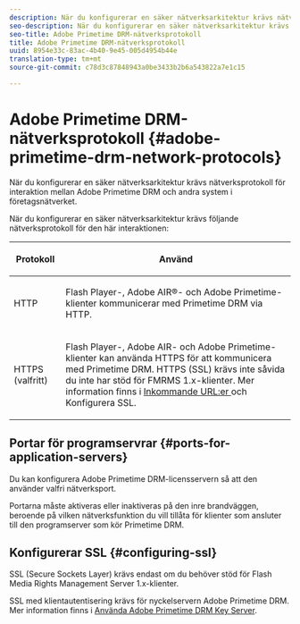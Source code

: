 ```yaml
---
description: När du konfigurerar en säker nätverksarkitektur krävs nätverksprotokoll för interaktion mellan Adobe Primetime DRM och andra system i företagsnätverket.
seo-description: När du konfigurerar en säker nätverksarkitektur krävs nätverksprotokoll för interaktion mellan Adobe Primetime DRM och andra system i företagsnätverket.
seo-title: Adobe Primetime DRM-nätverksprotokoll
title: Adobe Primetime DRM-nätverksprotokoll
uuid: 8954e33c-83ac-4b40-9e45-005d4954b44e
translation-type: tm+mt
source-git-commit: c78d3c87848943a0be3433b2b6a543822a7e1c15

---
```



# Adobe Primetime DRM-nätverksprotokoll {#adobe-primetime-drm-network-protocols}

När du konfigurerar en säker nätverksarkitektur krävs nätverksprotokoll för interaktion mellan Adobe Primetime DRM och andra system i företagsnätverket.

När du konfigurerar en säker nätverksarkitektur krävs följande nätverksprotokoll för den här interaktionen:

<table frame="all" colsep="1" rowsep="1" class="+ topic/table adobe-d/table " id="table_itc_33z_n4"> 
 <thead class="- topic/thead "> 
  <tr rowsep="1" class="- topic/row "> 
   <th colname="1" class="- topic/entry entry"> <p class="- topic/p ">Protokoll </p> </th> 
   <th colname="2" class="- topic/entry entry"> <p class="- topic/p ">Använd </p> </th> 
  </tr> 
 </thead>
 <tbody class="- topic/tbody "> 
  <tr rowsep="1" class="- topic/row "> 
   <td colname="1" class="- topic/entry "> <p class="- topic/p ">HTTP </p> </td> 
   <td colname="2" class="- topic/entry "> <p class="- topic/p ">Flash Player-, Adobe AIR®- och Adobe Primetime-klienter kommunicerar med Primetime DRM via HTTP. </p> </td> 
  </tr> 
  <tr rowsep="0" class="- topic/row "> 
   <td colname="1" class="- topic/entry "> <p class="- topic/p ">HTTPS (valfritt) </p> </td> 
   <td colname="2" class="- topic/entry "> <p class="- topic/p ">Flash Player-, Adobe AIR- och Adobe Primetime-klienter kan använda HTTPS för att kommunicera med Primetime DRM. HTTPS (SSL) krävs inte såvida du inte har stöd för FMRMS 1.x-klienter. Mer information finns i <a href="../../secure-deployment-guidelines/overview/network-topology-firewall-rules.md" format="dita" scope="local"> Inkommande URL:er </a> och Konfigurera SSL. </p> </td> 
  </tr> 
 </tbody> 
</table>

## Portar för programservrar {#ports-for-application-servers}

Du kan konfigurera Adobe Primetime DRM-licensservern så att den använder valfri nätverksport.

Portarna måste aktiveras eller inaktiveras på den inre brandväggen, beroende på vilken nätverksfunktion du vill tillåta för klienter som ansluter till den programserver som kör Primetime DRM.

## Konfigurerar SSL {#configuring-ssl}

SSL (Secure Sockets Layer) krävs endast om du behöver stöd för Flash Media Rights Management Server 1.x-klienter.

SSL med klientautentisering krävs för nyckelservern Adobe Primetime DRM. Mer information finns i [Använda Adobe Primetime DRM Key Server](../../using-the-drm-key-server/requirements.md).